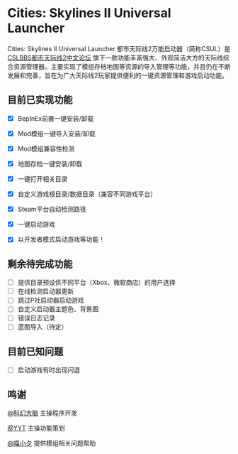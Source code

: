 # Cities: Skylines II Universal Launcher
Cities: Skylines II Universal Launcher 都市天际线2万能启动器（简称CSUL）是 [CSLBBS都市天际线2中文论坛](https://www.cslbbs.net/) 旗下一款功能丰富强大、外观简洁大方的天际线综合资源管理器。主要实现了模组存档地图等资源的导入管理等功能，并且仍在不断发展和完善，旨在为广大天际线2玩家提供便利的一键资源管理和游戏启动功能。

## 目前已实现功能
- [x] BepInEx前置一键安装/卸载
- [x] Mod模组一键导入安装/卸载
- [x] Mod模组兼容性检测
- [x] 地图存档一键安装/卸载
- [x] 一键打开相关目录
- [x] 自定义游戏根目录/数据目录（兼容不同游戏平台）
- [x] Steam平台自动检测路径
- [x] 一键启动游戏
- [x] 以开发者模式启动游戏等功能！


## 剩余待完成功能
- [ ] 提供目录预设供不同平台（Xbox、微软商店）的用户选择
- [ ] 在线检测启动器更新
- [ ] 跳过P社启动器启动游戏
- [ ] 自定义启动器主题色、背景图
- [ ] 错误日志记录
- [ ] 蓝图导入（待定）

## 目前已知问题
- [ ] 启动游戏有时出现闪退

## 鸣谢
[@科幻大脑](https://github.com/Sci-fiBrain) 主操程序开发

[@YYT](https://github.com/SuperYYT) 主操功能策划 

[@喵小夕](https://space.bilibili.com/209728596/) 提供模组相关问题帮助
